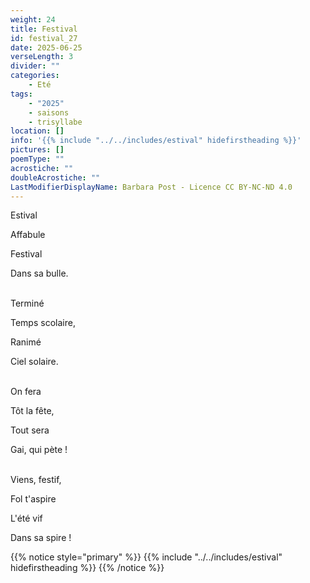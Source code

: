 ```yaml
---
weight: 24
title: Festival
id: festival_27
date: 2025-06-25
verseLength: 3
divider: ""
categories:
    - Eté
tags:
    - "2025"
    - saisons
    - trisyllabe
location: []
info: '{{% include "../../includes/estival" hidefirstheading %}}'
pictures: []
poemType: ""
acrostiche: ""
doubleAcrostiche: ""
LastModifierDisplayName: Barbara Post - Licence CC BY-NC-ND 4.0
---
```

Estival

Affabule

Festival

Dans sa bulle.

 \
Terminé

Temps scolaire,

Ranimé

Ciel solaire.

 \
On fera

Tôt la fête,

Tout sera

Gai, qui pète !

 \
Viens, festif,

Fol t'aspire

L'été vif

Dans sa spire !

{{% notice style="primary" %}}
{{% include "../../includes/estival" hidefirstheading %}}
{{% /notice %}}